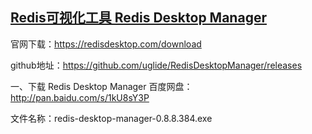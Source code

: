 ## [Redis可视化工具 Redis Desktop Manager](https://www.cnblogs.com/zheting/p/7670154.html)
官网下载：https://redisdesktop.com/download

github地址：https://github.com/uglide/RedisDesktopManager/releases

 一、下载 Redis Desktop Manager
百度网盘：http://pan.baidu.com/s/1kU8sY3P  

文件名称：redis-desktop-manager-0.8.8.384.exe
